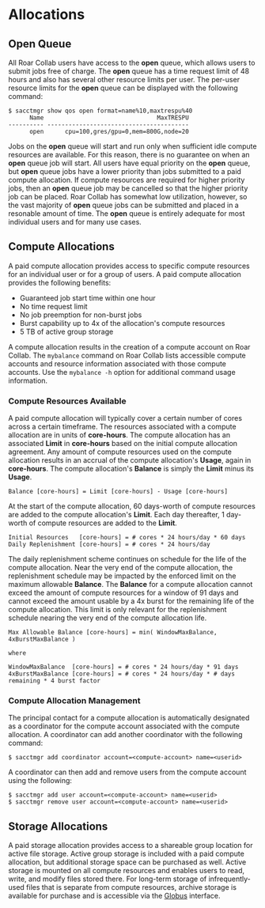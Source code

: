 
# Allocations

## Open Queue

All Roar Collab users have access to the **open** queue, which allows users to submit jobs free of charge. The **open** queue has a time request limit of 48 hours and also has several other resource limits per user. The per-user resource limits for the **open** queue can be displayed with the following command:

```
$ sacctmgr show qos open format=name%10,maxtrespu%40
      Name                                MaxTRESPU 
---------- ---------------------------------------- 
      open      cpu=100,gres/gpu=0,mem=800G,node=20 
```

Jobs on the **open** queue will start and run only when sufficient idle compute resources are available. For this reason, there is no guarantee on when an **open** queue job will start. All users have equal priority on the **open** queue, but **open** queue jobs have a lower priority than jobs submitted to a paid compute allocation. If compute resources are required for higher priority jobs, then an **open** queue job may be cancelled so that the higher priority job can be placed. Roar Collab has somewhat low utilization, however, so the vast majority of **open** queue jobs can be submitted and placed in a resonable amount of time. The **open** queue is entirely adequate for most individual users and for many use cases.

[//]: # (add info on preemption, --requeue option, saving state)


## Compute Allocations

A paid compute allocation provides access to specific compute resources for an individual user or for a group of users. A paid compute allocation provides the following benefits:

- Guaranteed job start time within one hour
- No time request limit
- No job preemption for non-burst jobs
- Burst capability up to 4x of the allocation's compute resources
- 5 TB of active group storage

A compute allocation results in the creation of a compute account on Roar Collab. The `mybalance` command on Roar Collab lists accessible compute accounts and resource information associated with those compute accounts. Use the `mybalance -h` option for additional command usage information.


### Compute Resources Available

A paid compute allocation will typically cover a certain number of cores across a certain timeframe. The resources associated with a compute allocation are in units of **core-hours**. The compute allocation has an associated **Limit** in **core-hours** based on the initial compute allocation agreement. Any amount of compute resources used on the compute allocation results in an accrual of the compute allocation's **Usage**, again in **core-hours**. The compute allocation's **Balance** is simply the **Limit** minus its **Usage**.

```
Balance [core-hours] = Limit [core-hours] - Usage [core-hours]
```

At the start of the compute allocation, 60 days-worth of compute resources are added to the compute allocation's **Limit**. Each day thereafter, 1 day-worth of compute resources are added to the **Limit**.

```
Initial Resources   [core-hours] = # cores * 24 hours/day * 60 days
Daily Replenishment [core-hours] = # cores * 24 hours/day
```

The daily replenishment scheme continues on schedule for the life of the compute allocation. Near the very end of the compute allocation, the replenishment schedule may be impacted by the enforced limit on the maximum allowable **Balance**. The **Balance** for a compute allocation cannot exceed the amount of compute resources for a window of 91 days and cannot exceed the amount usable by a 4x burst for the remaining life of the compute allocation. This limit is only relevant for the replenishment schedule nearing the very end of the compute allocation life.

```
Max Allowable Balance [core-hours] = min( WindowMaxBalance, 4xBurstMaxBalance )

where

WindowMaxBalance  [core-hours] = # cores * 24 hours/day * 91 days
4xBurstMaxBalance [core-hours] = # cores * 24 hours/day * # days remaining * 4 burst factor
```

### Compute Allocation Management

The principal contact for a compute allocation is automatically designated as a coordinator for the compute account associated with the compute allocation. A coordinator can add another coordinator with the following command:
```
$ sacctmgr add coordinator account=<compute-account> name=<userid>
```

A coordinator can then add and remove users from the compute account using the following:
```
$ sacctmgr add user account=<compute-account> name=<userid>
$ sacctmgr remove user account=<compute-account> name=<userid>
```


## Storage Allocations

A paid storage allocation provides access to a shareable group location for active file storage. Active group storage is included with a paid compute allocation, but additional storage space can be purchased as well. Active storage is mounted on all compute resources and enables users to read, write, and modify files stored there. For long-term storage of infrequently-used files that is separate from compute resources, archive storage is available for purchase and is accessible via the [Globus](https://www.globus.org/) interface.

[//]: # (add info on umgs)
